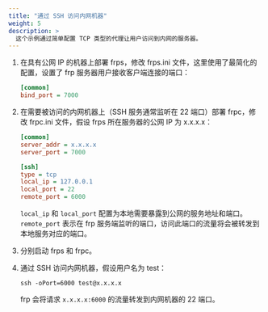 ```yaml
---
title: "通过 SSH 访问内网机器"
weight: 5
description: >
  这个示例通过简单配置 TCP 类型的代理让用户访问到内网的服务器。
---
```


1. 在具有公网 IP 的机器上部署 frps，修改 frps.ini 文件，这里使用了最简化的配置，设置了 frp 服务器用户接收客户端连接的端口：

    ```ini
    [common]
    bind_port = 7000
    ```

2. 在需要被访问的内网机器上（SSH 服务通常监听在 22 端口）部署 frpc，修改 frpc.ini 文件，假设 frps 所在服务器的公网 IP 为 x.x.x.x：

    ```ini
    [common]
    server_addr = x.x.x.x
    server_port = 7000

    [ssh]
    type = tcp
    local_ip = 127.0.0.1
    local_port = 22
    remote_port = 6000
    ```

    `local_ip` 和 `local_port` 配置为本地需要暴露到公网的服务地址和端口。`remote_port` 表示在 frp 服务端监听的端口，访问此端口的流量将会被转发到本地服务对应的端口。

3. 分别启动 frps 和 frpc。

4. 通过 SSH 访问内网机器，假设用户名为 test：

    `ssh -oPort=6000 test@x.x.x.x`

    frp 会将请求 `x.x.x.x:6000` 的流量转发到内网机器的 22 端口。
